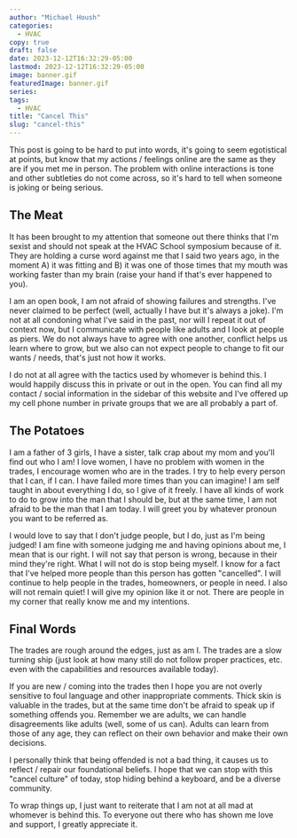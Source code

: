 ```yaml
---
author: "Michael Housh"
categories:
  - HVAC
copy: true
draft: false
date: 2023-12-12T16:32:29-05:00
lastmod: 2023-12-12T16:32:29-05:00
image: banner.gif
featuredImage: banner.gif
series:
tags:
  - HVAC
title: "Cancel This"
slug: "cancel-this"
---
```


This post is going to be hard to put into words, it's going to seem egotistical
at points, but know that my actions / feelings online are the same as they are
if you met me in person. The problem with online interactions is tone and other
subtleties do not come across, so it's hard to tell when someone is joking or
being serious.

## The Meat

It has been brought to my attention that someone out there thinks that I'm
sexist and should not speak at the HVAC School symposium because of it. They are
holding a curse word against me that I said two years ago, in the moment A) it
was fitting and B) it was one of those times that my mouth was working faster
than my brain (raise your hand if that's ever happened to you).

I am an open book, I am not afraid of showing failures and strengths. I've never
claimed to be perfect (well, actually I have but it's always a joke). I'm not at
all condoning what I've said in the past, nor will I repeat it out of context
now, but I communicate with people like adults and I look at people as piers. We
do not always have to agree with one another, conflict helps us learn where to
grow, but we also can not expect people to change to fit our wants / needs,
that's just not how it works.

I do not at all agree with the tactics used by whomever is behind this. I would
happily discuss this in private or out in the open. You can find all my contact
/ social information in the sidebar of this website and I've offered up my cell
phone number in private groups that we are all probably a part of.

## The Potatoes

I am a father of 3 girls, I have a sister, talk crap about my mom and you'll
find out who I am! I love women, I have no problem with women in the trades, I
encourage women who are in the trades. I try to help every person that I can, if
I can. I have failed more times than you can imagine! I am self taught in about
everything I do, so I give of it freely. I have all kinds of work to do to grow
into the man that I should be, but at the same time, I am not afraid to be the
man that I am today. I will greet you by whatever pronoun you want to be
referred as.

I would love to say that I don't judge people, but I do, just as I'm being
judged! I am fine with someone judging me and having opinions about me, I mean
that is our right. I will not say that person is wrong, because in their mind
they're right. What I will not do is stop being myself. I know for a fact that
I've helped more people than this person has gotten "cancelled". I will continue
to help people in the trades, homeowners, or people in need. I also will not
remain quiet! I will give my opinion like it or not. There are people in my
corner that really know me and my intentions.

## Final Words

The trades are rough around the edges, just as am I. The trades are a slow
turning ship (just look at how many still do not follow proper practices, etc.
even with the capabilities and resources available today).

If you are new / coming into the trades then I hope you are not overly sensitive
to foul language and other inappropriate comments. Thick skin is valuable in the
trades, but at the same time don't be afraid to speak up if something offends
you. Remember we are adults, we can handle disagreements like adults (well, some
of us can). Adults can learn from those of any age, they can reflect on their
own behavior and make their own decisions.

I personally think that being offended is not a bad thing, it causes us to
reflect / repair our foundational beliefs. I hope that we can stop with this
"cancel culture" of today, stop hiding behind a keyboard, and be a diverse
community.

To wrap things up, I just want to reiterate that I am not at all mad at whomever
is behind this. To everyone out there who has shown me love and support, I
greatly appreciate it.
